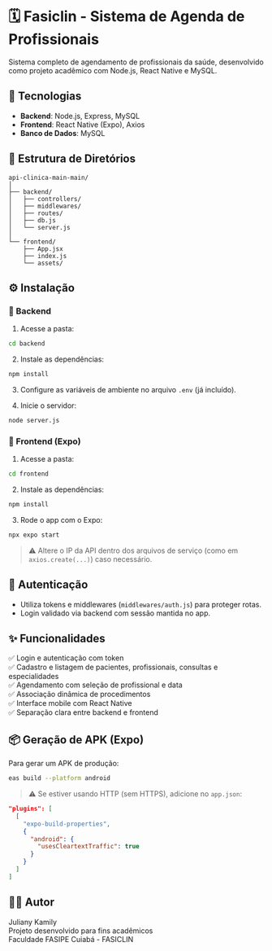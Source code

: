 # 🗓️ Fasiclin - Sistema de Agenda de Profissionais

Sistema completo de agendamento de profissionais da saúde, desenvolvido como projeto acadêmico com Node.js, React Native e MySQL.

## 🚀 Tecnologias

- **Backend**: Node.js, Express, MySQL
- **Frontend**: React Native (Expo), Axios
- **Banco de Dados**: MySQL

## 🧱 Estrutura de Diretórios

```
api-clinica-main-main/
│
├── backend/
│   ├── controllers/
│   ├── middlewares/
│   ├── routes/
│   ├── db.js
│   └── server.js
│
└── frontend/
    ├── App.jsx
    ├── index.js
    └── assets/
```

## ⚙️ Instalação

### 🔧 Backend

1. Acesse a pasta:

```bash
cd backend
```

2. Instale as dependências:

```bash
npm install
```

3. Configure as variáveis de ambiente no arquivo `.env` (já incluído).

4. Inicie o servidor:

```bash
node server.js
```

### 📱 Frontend (Expo)

1. Acesse a pasta:

```bash
cd frontend
```

2. Instale as dependências:

```bash
npm install
```

3. Rode o app com o Expo:

```bash
npx expo start
```

> ⚠️ Altere o IP da API dentro dos arquivos de serviço (como em `axios.create(...)`) caso necessário.

## 🔐 Autenticação

- Utiliza tokens e middlewares (`middlewares/auth.js`) para proteger rotas.
- Login validado via backend com sessão mantida no app.

## ✨ Funcionalidades

✅ Login e autenticação com token  
✅ Cadastro e listagem de pacientes, profissionais, consultas e especialidades  
✅ Agendamento com seleção de profissional e data  
✅ Associação dinâmica de procedimentos  
✅ Interface mobile com React Native  
✅ Separação clara entre backend e frontend  

## 📦 Geração de APK (Expo)

Para gerar um APK de produção:

```bash
eas build --platform android
```

> ⚠️ Se estiver usando HTTP (sem HTTPS), adicione no `app.json`:

```json
"plugins": [
  [
    "expo-build-properties",
    {
      "android": {
        "usesCleartextTraffic": true
      }
    }
  ]
]
```

## 👨‍💻 Autor

Juliany Kamily  
Projeto desenvolvido para fins acadêmicos  
Faculdade FASIPE Cuiabá - FASICLIN

